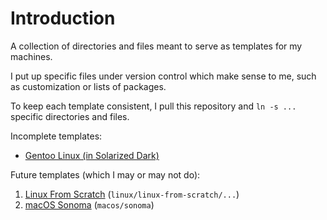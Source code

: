 # Introduction

A collection of directories and files meant to serve as templates for my
machines.

I put up specific files under version control which make sense to me, such as
customization or lists of packages.

To keep each template consistent, I pull this repository and `ln -s ...`
specific directories and files.

Incomplete templates:

- [Gentoo Linux (in Solarized Dark)](linux/gentoo/sway-solarized-dark)

Future templates (which I may or may not do):

1. [Linux From Scratch](https://www.linuxfromscratch.org/)
   (`linux/linux-from-scratch/...`)
2. [macOS Sonoma](https://www.apple.com/macos/sonoma/) (`macos/sonoma`)

